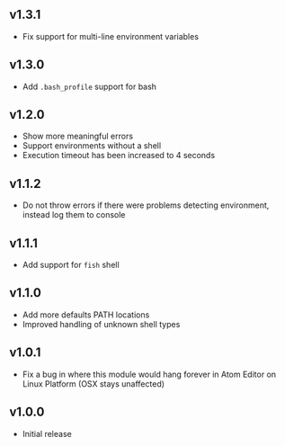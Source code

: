 ## v1.3.1

- Fix support for multi-line environment variables

## v1.3.0

- Add `.bash_profile` support for bash

## v1.2.0

- Show more meaningful errors
- Support environments without a shell
- Execution timeout has been increased to 4 seconds

## v1.1.2

- Do not throw errors if there were problems detecting environment, instead log them to console

## v1.1.1

- Add support for `fish` shell

## v1.1.0

- Add more defaults PATH locations
- Improved handling of unknown shell types

## v1.0.1

- Fix a bug in where this module would hang forever in Atom Editor on Linux Platform (OSX stays unaffected)

## v1.0.0

- Initial release
